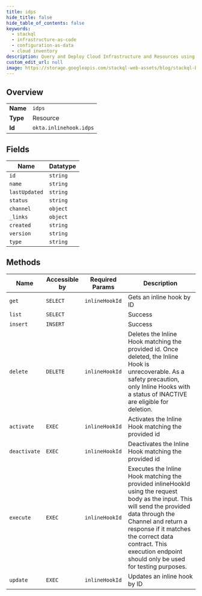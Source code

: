 ```yaml
---
title: idps
hide_title: false
hide_table_of_contents: false
keywords:
  - stackql
  - infrastructure-as-code
  - configuration-as-data
  - cloud inventory
description: Query and Deploy Cloud Infrastructure and Resources using SQL
custom_edit_url: null
image: https://storage.googleapis.com/stackql-web-assets/blog/stackql-blog-post-featured-image.png
---
```

  
    

## Overview
<table><tbody>
<tr><td><b>Name</b></td><td><code>idps</code></td></tr>
<tr><td><b>Type</b></td><td>Resource</td></tr>
<tr><td><b>Id</b></td><td><code>okta.inlinehook.idps</code></td></tr>
</tbody></table>

## Fields
| Name | Datatype |
| ---- | -------- |
| `id` | `string` |
| `name` | `string` |
| `lastUpdated` | `string` |
| `status` | `string` |
| `channel` | `object` |
| `_links` | `object` |
| `created` | `string` |
| `version` | `string` |
| `type` | `string` |
## Methods
| Name | Accessible by | Required Params | Description |
| ---- | ------------- | --------------- | ----------- |
| `get` | `SELECT` | `inlineHookId` | Gets an inline hook by ID |
| `list` | `SELECT` |  | Success |
| `insert` | `INSERT` |  | Success |
| `delete` | `DELETE` | `inlineHookId` | Deletes the Inline Hook matching the provided id. Once deleted, the Inline Hook is unrecoverable. As a safety precaution, only Inline Hooks with a status of INACTIVE are eligible for deletion. |
| `activate` | `EXEC` | `inlineHookId` | Activates the Inline Hook matching the provided id |
| `deactivate` | `EXEC` | `inlineHookId` | Deactivates the Inline Hook matching the provided id |
| `execute` | `EXEC` | `inlineHookId` | Executes the Inline Hook matching the provided inlineHookId using the request body as the input. This will send the provided data through the Channel and return a response if it matches the correct data contract. This execution endpoint should only be used for testing purposes. |
| `update` | `EXEC` | `inlineHookId` | Updates an inline hook by ID |
